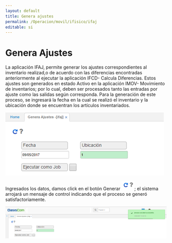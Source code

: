 ```yaml
---
layout: default
title: Genera ajustes
permalink: /Operacion/movil/ifisico/ifaj
editable: si
---
```


# Genera Ajustes  

La aplicación IFAJ, permite generar los ajustes correspondientes al inventario realizad,o de acuerdo con las diferencias encontradas anteriormente al ejecutar la aplicación IFCD- Calcula Diferencias.
Estos ajustes son generados en estado Activo en la aplicación IMOV- Movimiento de inventarios; por lo cual, deben ser procesados tanto las entradas por ajuste como las salidas según corresponda.
Para la generación de este proceso, se ingresará la fecha en la cual se realizó el inventario y la ubicación donde se encuentran los artículos inventariados.

![](ifaj1.png)

Ingresados los datos, damos click en el botón Generar ![](ifaj2.png); el sistema arrojará un mensaje de control indicando que el proceso se generó satisfactoriamente.

![](ifaj3.png)


